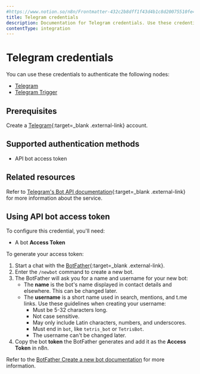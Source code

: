```yaml
---
#https://www.notion.so/n8n/Frontmatter-432c2b8dff1f43d4b1c8d20075510fe4
title: Telegram credentials
description: Documentation for Telegram credentials. Use these credentials to authenticate Telegram in n8n, a workflow automation platform.
contentType: integration
---
```


# Telegram credentials

You can use these credentials to authenticate the following nodes:

- [Telegram](/integrations/builtin/app-nodes/n8n-nodes-base.telegram/)
- [Telegram Trigger](/integrations/builtin/trigger-nodes/n8n-nodes-base.telegramtrigger/)

## Prerequisites

Create a [Telegram](https://telegram.org/){:target=_blank .external-link} account.

## Supported authentication methods

- API bot access token

## Related resources

Refer to [Telegram's Bot API documentation](https://core.telegram.org/bots/api){:target=_blank .external-link} for more information about the service.

## Using API bot access token

To configure this credential, you'll need:

- A bot **Access Token**

To generate your access token:

1. Start a chat with the [BotFather](https://telegram.me/BotFather){:target=_blank .external-link}.
2. Enter the `/newbot` command to create a new bot.
3. The BotFather will ask you for a name and username for your new bot:
    * The **name** is the bot's name displayed in contact details and elsewhere. This can be changed later.
    * The **username** is a short name used in search, mentions, and t.me links. Use these guidelines when creating your username:
        * Must be 5-32 characters long.
        * Not case sensitive.
        * May only include Latin characters, numbers, and underscores.
        * Must end in `bot`, like `tetris_bot` or `TetrisBot`.
        * The username can't be changed later.
3. Copy the bot **token** the BotFather generates and add it as the **Access Token** in n8n.

Refer to the [BotFather Create a new bot documentation](https://core.telegram.org/bots/features#creating-a-new-bot) for more information.